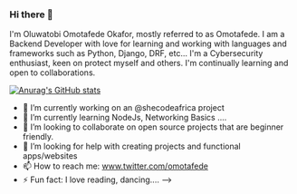 ### Hi there 👋
I'm Oluwatobi Omotafede Okafor, mostly referred to as Omotafede. I am a Backend Developer with love for learning and working with languages and frameworks such as Python, Django, DRF, etc... 
I'm a Cybersecurity enthusiast, keen on protect myself and others.  I'm continually learning and open to collaborations.


[![Anurag's GitHub stats](https://github-readme-stats.vercel.app/api?username=omotafede)](https://github.com/anuraghazra/github-readme-stats)

- 🔭 I’m currently working on an @shecodeafrica project
- 🌱 I’m currently learning NodeJs, Networking Basics ....
- 👯 I’m looking to collaborate on open source projects that are beginner friendly.
- 🤔 I’m looking for help with creating projects and functional apps/websites
- 📫 How to reach me: www.twitter.com/omotafede
- ⚡ Fun fact: I love reading, dancing....
-->
